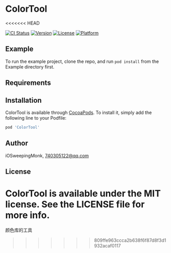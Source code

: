 # ColorTool
<<<<<<< HEAD

[![CI Status](https://img.shields.io/travis/iOSweepingMonk/ColorTool.svg?style=flat)](https://travis-ci.org/iOSweepingMonk/ColorTool)
[![Version](https://img.shields.io/cocoapods/v/ColorTool.svg?style=flat)](https://cocoapods.org/pods/ColorTool)
[![License](https://img.shields.io/cocoapods/l/ColorTool.svg?style=flat)](https://cocoapods.org/pods/ColorTool)
[![Platform](https://img.shields.io/cocoapods/p/ColorTool.svg?style=flat)](https://cocoapods.org/pods/ColorTool)

## Example

To run the example project, clone the repo, and run `pod install` from the Example directory first.

## Requirements

## Installation

ColorTool is available through [CocoaPods](https://cocoapods.org). To install
it, simply add the following line to your Podfile:

```ruby
pod 'ColorTool'
```

## Author

iOSweepingMonk, 740305122@qq.com

## License

ColorTool is available under the MIT license. See the LICENSE file for more info.
=======
颜色库的工具
>>>>>>> 809ffe963ccca2b638f6f87d8f3d1932acaf0117
